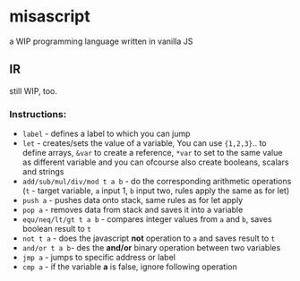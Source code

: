 # misascript
a WIP programming language written in vanilla JS
## IR
still WIP, too. 
### Instructions:
- `label` - defines a label to which you can jump
- `let` - creates/sets the value of a variable, You can use `{1,2,3}`.. to define arrays,
`&var` to create a reference, `*var` to set to the same value as different variable and you can ofcourse also create booleans, scalars and strings
- `add/sub/mul/div/mod t a b` - do the corresponding arithmetic operations (`t` - target variable, `a` input 1, `b` input two, rules apply the same as for let)
- `push a` - pushes data onto stack, same rules as for let apply
- `pop a` - removes data from stack and saves it into a variable
- `equ/neq/lt/gt t a b` - compares integer values from `a` and `b`, saves boolean result to `t`
- `not t a` - does the javascript **not** operation to `a` and saves result to `t`
- `and/or t a b`- des the **and/or** binary operation between two variables
- `jmp a` - jumps to specific address or label
- `cmp a` - if the variable **a** is false, ignore following operation
